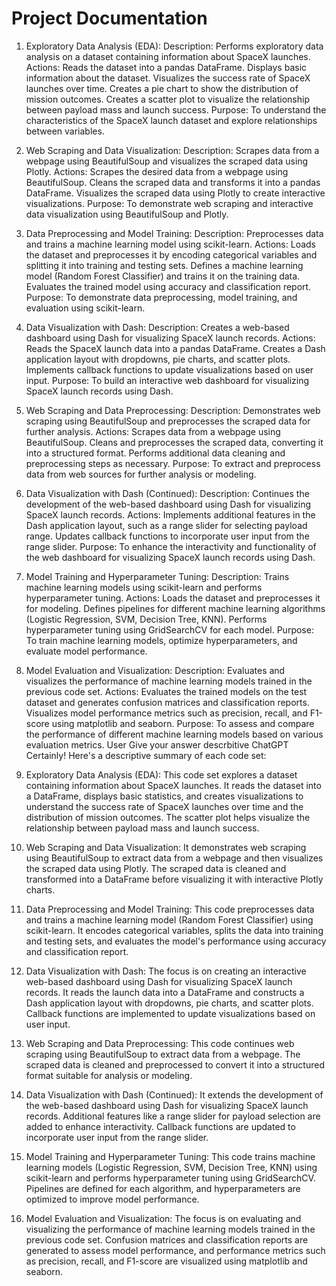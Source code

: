 # Project Documentation

1. Exploratory Data Analysis (EDA):
Description: Performs exploratory data analysis on a dataset containing information about SpaceX launches.
Actions:
Reads the dataset into a pandas DataFrame.
Displays basic information about the dataset.
Visualizes the success rate of SpaceX launches over time.
Creates a pie chart to show the distribution of mission outcomes.
Creates a scatter plot to visualize the relationship between payload mass and launch success.
Purpose: To understand the characteristics of the SpaceX launch dataset and explore relationships between variables.
2. Web Scraping and Data Visualization:
Description: Scrapes data from a webpage using BeautifulSoup and visualizes the scraped data using Plotly.
Actions:
Scrapes the desired data from a webpage using BeautifulSoup.
Cleans the scraped data and transforms it into a pandas DataFrame.
Visualizes the scraped data using Plotly to create interactive visualizations.
Purpose: To demonstrate web scraping and interactive data visualization using BeautifulSoup and Plotly.
3. Data Preprocessing and Model Training:
Description: Preprocesses data and trains a machine learning model using scikit-learn.
Actions:
Loads the dataset and preprocesses it by encoding categorical variables and splitting it into training and testing sets.
Defines a machine learning model (Random Forest Classifier) and trains it on the training data.
Evaluates the trained model using accuracy and classification report.
Purpose: To demonstrate data preprocessing, model training, and evaluation using scikit-learn.
4. Data Visualization with Dash:
Description: Creates a web-based dashboard using Dash for visualizing SpaceX launch records.
Actions:
Reads the SpaceX launch data into a pandas DataFrame.
Creates a Dash application layout with dropdowns, pie charts, and scatter plots.
Implements callback functions to update visualizations based on user input.
Purpose: To build an interactive web dashboard for visualizing SpaceX launch records using Dash.
5. Web Scraping and Data Preprocessing:
Description: Demonstrates web scraping using BeautifulSoup and preprocesses the scraped data for further analysis.
Actions:
Scrapes data from a webpage using BeautifulSoup.
Cleans and preprocesses the scraped data, converting it into a structured format.
Performs additional data cleaning and preprocessing steps as necessary.
Purpose: To extract and preprocess data from web sources for further analysis or modeling.
6. Data Visualization with Dash (Continued):
Description: Continues the development of the web-based dashboard using Dash for visualizing SpaceX launch records.
Actions:
Implements additional features in the Dash application layout, such as a range slider for selecting payload range.
Updates callback functions to incorporate user input from the range slider.
Purpose: To enhance the interactivity and functionality of the web dashboard for visualizing SpaceX launch records using Dash.
7. Model Training and Hyperparameter Tuning:
Description: Trains machine learning models using scikit-learn and performs hyperparameter tuning.
Actions:
Loads the dataset and preprocesses it for modeling.
Defines pipelines for different machine learning algorithms (Logistic Regression, SVM, Decision Tree, KNN).
Performs hyperparameter tuning using GridSearchCV for each model.
Purpose: To train machine learning models, optimize hyperparameters, and evaluate model performance.
8. Model Evaluation and Visualization:
Description: Evaluates and visualizes the performance of machine learning models trained in the previous code set.
Actions:
Evaluates the trained models on the test dataset and generates confusion matrices and classification reports.
Visualizes model performance metrics such as precision, recall, and F1-score using matplotlib and seaborn.
Purpose: To assess and compare the performance of different machine learning models based on various evaluation metrics.
User
Give your answer descrbitive
ChatGPT
Certainly! Here's a descriptive summary of each code set:

1. Exploratory Data Analysis (EDA):
This code set explores a dataset containing information about SpaceX launches. It reads the dataset into a DataFrame, displays basic statistics, and creates visualizations to understand the success rate of SpaceX launches over time and the distribution of mission outcomes. The scatter plot helps visualize the relationship between payload mass and launch success.

2. Web Scraping and Data Visualization:
It demonstrates web scraping using BeautifulSoup to extract data from a webpage and then visualizes the scraped data using Plotly. The scraped data is cleaned and transformed into a DataFrame before visualizing it with interactive Plotly charts.

3. Data Preprocessing and Model Training:
This code preprocesses data and trains a machine learning model (Random Forest Classifier) using scikit-learn. It encodes categorical variables, splits the data into training and testing sets, and evaluates the model's performance using accuracy and classification report.

4. Data Visualization with Dash:
The focus is on creating an interactive web-based dashboard using Dash for visualizing SpaceX launch records. It reads the launch data into a DataFrame and constructs a Dash application layout with dropdowns, pie charts, and scatter plots. Callback functions are implemented to update visualizations based on user input.

5. Web Scraping and Data Preprocessing:
This code continues web scraping using BeautifulSoup to extract data from a webpage. The scraped data is cleaned and preprocessed to convert it into a structured format suitable for analysis or modeling.

6. Data Visualization with Dash (Continued):
It extends the development of the web-based dashboard using Dash for visualizing SpaceX launch records. Additional features like a range slider for payload selection are added to enhance interactivity. Callback functions are updated to incorporate user input from the range slider.

7. Model Training and Hyperparameter Tuning:
This code trains machine learning models (Logistic Regression, SVM, Decision Tree, KNN) using scikit-learn and performs hyperparameter tuning using GridSearchCV. Pipelines are defined for each algorithm, and hyperparameters are optimized to improve model performance.

8. Model Evaluation and Visualization:
The focus is on evaluating and visualizing the performance of machine learning models trained in the previous code set. Confusion matrices and classification reports are generated to assess model performance, and performance metrics such as precision, recall, and F1-score are visualized using matplotlib and seaborn.

